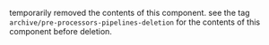 temporarily removed the contents of this component. see the tag
`archive/pre-processors-pipelines-deletion` for the contents of this component before deletion.
